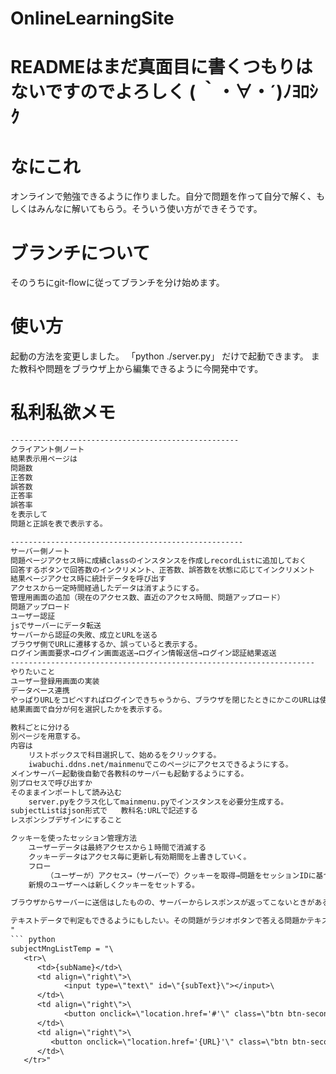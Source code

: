 # OnlineLearningSite
# READMEはまだ真面目に書くつもりはないですのでよろしく  ( ｀・∀・´)ﾉﾖﾛｼｸ
# なにこれ
オンラインで勉強できるように作りました。自分で問題を作って自分で解く、もしくはみんなに解いてもらう。そういう使い方ができそうです。
# ブランチについて
そのうちにgit-flowに従ってブランチを分け始めます。
# 使い方
起動の方法を変更しました。
「python ./server.py」
だけで起動できます。
また教科や問題をブラウザ上から編集できるように今開発中です。
# 私利私欲メモ
``` txt
---------------------------------------------------
クライアント側ノート
結果表示用ページは
問題数
正答数
誤答数
正答率
誤答率
を表示して
問題と正誤を表で表示する。

----------------------------------------------------
サーバー側ノート
問題ページアクセス時に成績classのインスタンスを作成しrecordListに追加しておく
回答するボタンで回答数のインクリメント、正答数、誤答数を状態に応じてインクリメント
結果ページアクセス時に統計データを呼び出す
アクセスから一定時間経過したデータは消すようにする。
管理用画面の追加（現在のアクセス数、直近のアクセス時間、問題アップロード）
問題アップロード
ユーザー認証
jsでサーバーにデータ転送
サーバーから認証の失敗、成立とURLを送る
ブラウザ側でURLに遷移するか、誤っていると表示する。
ログイン画面要求→ログイン画面返送→ログイン情報送信→ログイン認証結果返送
--------------------------------------------------------------------
やりたいこと
ユーザー登録用画面の実装
データベース連携
やっぱりURLをコピペすればログインできちゃうから、ブラウザを閉じたときにかこのURLは使えないようにする。
結果画面で自分が何を選択したかを表示する。

教科ごとに分ける
別ページを用意する。
内容は
    リストボックスで科目選択して、始めるをクリックする。
    iwabuchi.ddns.net/mainmenuでこのページにアクセスできるようにする。
メインサーバー起動後自動で各教科のサーバーも起動するようにする。
別プロセスで呼び出すか
そのままインポートして読み込む
    server.pyをクラス化してmainmenu.pyでインスタンスを必要分生成する。
subjectListはjson形式で   教科名:URLで記述する
レスポンシブデザインにすること

クッキーを使ったセッション管理方法
    ユーザーデータは最終アクセスから１時間で消滅する
    クッキーデータはアクセス毎に更新し有効期間を上書きしていく。
    フロー
        （ユーザーが）アクセス→（サーバーで）クッキーを取得→問題をセッションIDに基づいて返信するとともにクッキーを 書き換える。
    新規のユーザーへは新しくクッキーをセットする。

ブラウザからサーバーに送信はしたものの、サーバーからレスポンスが返ってこないときがある。そのときに回答するボタンをク リックする前までは次に進まないようにする。リロードされたときに再び同じ問題を回答するようにする。

テキストデータで判定もできるようにもしたい。その問題がラジオボタンで答える問題かテキストで答える問題かを識別して処理 を分ける必要がある。ユーザーによっては同じ意味の文字列でもコンピュータとしては別の文字列となるときがあるので認識の差 をどうにかして吸収したい。たとえばスペースは正規表現で吸収できる。半角全角の差は全角<->半角の相互変換で対応できそう。
"
``` python
subjectMngListTemp = "\
   <tr>\
      <td>{subName}</td>\
      <td align=\"right\">\
            <input type=\"text\" id=\"{subText}\"></input>\
      </td>\
      <td align=\"right\">\
            <button onclick=\"location.href='#'\" class=\"btn btn-secondary\" id=\"{subMod}\">変更</button>\
      </td>\
      <td align=\"right\">\
         <button onclick=\"location.href='{URL}'\" class=\"btn btn-secondary\" id=\"{subDel}\">削除</button>\
      </td>\
   </tr>"
```
